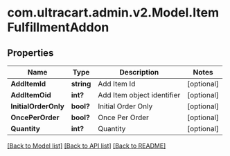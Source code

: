 # com.ultracart.admin.v2.Model.ItemFulfillmentAddon
## Properties

Name | Type | Description | Notes
------------ | ------------- | ------------- | -------------
**AddItemId** | **string** | Add Item Id | [optional] 
**AddItemOid** | **int?** | Add Item object identifier | [optional] 
**InitialOrderOnly** | **bool?** | Initial Order Only | [optional] 
**OncePerOrder** | **bool?** | Once Per Order | [optional] 
**Quantity** | **int?** | Quantity | [optional] 


[[Back to Model list]](../README.md#documentation-for-models) [[Back to API list]](../README.md#documentation-for-api-endpoints) [[Back to README]](../README.md)

